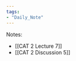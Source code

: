 ```yaml
---  
tags:  
- "Daily_Note"  
---  
```

  
Notes:  
- [[CAT 2 Lecture 7]]  
- [[CAT 2 Discussion 5]]  
